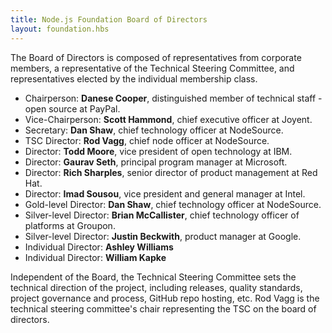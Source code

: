 ```yaml
---
title: Node.js Foundation Board of Directors
layout: foundation.hbs
---
```


The Board of Directors is composed of representatives from corporate members, a representative of the
Technical Steering Committee, and representatives elected by the individual membership class.

* Chairperson: **Danese Cooper**, distinguished member of technical staff - open source at PayPal.
* Vice-Chairperson: **Scott Hammond**, chief executive officer at Joyent.
* Secretary: **Dan Shaw**, chief technology officer at NodeSource.
* TSC Director: **Rod Vagg**, chief node officer at NodeSource.
* Director: **Todd Moore**, vice president of open technology at IBM.
* Director: **Gaurav Seth**, principal program manager at Microsoft.
* Director: **Rich Sharples**, senior director of product management at Red Hat.
* Director: **Imad Sousou**, vice president and general manager at Intel.
* Gold-level Director: **Dan Shaw**, chief technology officer at NodeSource.
* Silver-level Director: **Brian McCallister**, chief technology officer of platforms at Groupon.
* Silver-level Director: **Justin Beckwith**, product manager at Google.
* Individual Director: **Ashley Williams**
* Individual Director: **William Kapke**

Independent of the Board, the Technical Steering Committee sets the technical direction of the project,
including releases, quality standards, project governance and process, GitHub repo hosting, etc. Rod Vagg is
the technical steering committee's chair representing the TSC on the board of directors.
